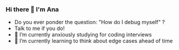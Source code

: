 ### Hi there 👋 I'm Ana 



- Do you ever ponder the question: "How do I debug myself" ?
- Talk to me if you do!
- 🔭 I’m currently anxiously studying for coding interviews
- 🌱 I’m currently learning to think about edge cases ahead of time 

